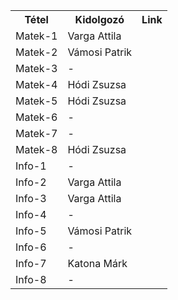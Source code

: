 <table>

<tr><th>Tétel</th> <th>Kidolgozó</th><th>Link</th></tr>

<tr> <td> Matek-1 <td> Varga Attila 
<tr> <td> Matek-2 <td> Vámosi Patrik
<tr> <td> Matek-3 <td> -
<tr> <td> Matek-4 <td> Hódi Zsuzsa
<tr> <td> Matek-5 <td> Hódi Zsuzsa
<tr> <td> Matek-6 <td> -
<tr> <td> Matek-7 <td> -
<tr> <td> Matek-8 <td> Hódi Zsuzsa
<tr> <td> Info-1 <td> -
<tr> <td> Info-2 <td> Varga Attila  
<tr> <td> Info-3 <td> Varga Attila
<tr> <td> Info-4 <td> -
<tr> <td> Info-5 <td> Vámosi Patrik
<tr> <td> Info-6 <td> -
<tr> <td> Info-7 <td> Katona Márk
<tr> <td> Info-8 <td> -

</table>
